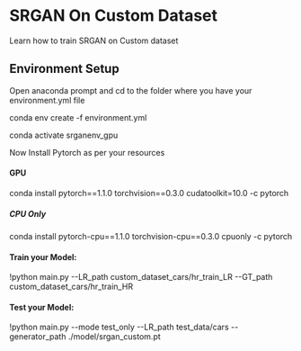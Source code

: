 # SRGAN On Custom Dataset
Learn how to train SRGAN on Custom dataset

## Environment Setup
Open anaconda prompt and cd to the folder where you have your environment.yml file

conda env create -f environment.yml

conda activate srganenv_gpu 


Now Install Pytorch as per your resources

#### GPU
conda install pytorch==1.1.0 torchvision==0.3.0 cudatoolkit=10.0 -c pytorch

##### CPU Only
conda install pytorch-cpu==1.1.0 torchvision-cpu==0.3.0 cpuonly -c pytorch


#### Train your Model:
!python main.py --LR_path custom_dataset_cars/hr_train_LR --GT_path custom_dataset_cars/hr_train_HR

#### Test your Model:
!python main.py --mode test_only --LR_path test_data/cars --generator_path ./model/srgan_custom.pt




